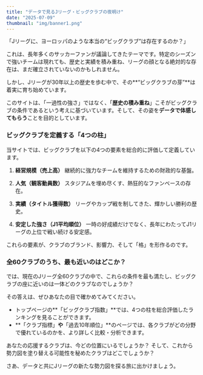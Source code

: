 ```yaml
---
title: "データで見るJリーグ・ビッグクラブの夜明け"
date: "2025-07-09"
thumbnail: "img/banner1.png"
---
```


「Jリーグに、ヨーロッパのような本当の“ビッグクラブ”は存在するのか？」

これは、長年多くのサッカーファンが議論してきたテーマです。特定のシーズンで強いチームは現れても、歴史と実績を積み重ね、リーグの顔となる絶対的な存在は、まだ確立されていないのかもしれません。

しかし、Jリーグが30年以上の歴史を歩む中で、その**“ビッグクラブの芽”**は着実に育ち始めています。

このサイトは、「一過性の強さ」ではなく、「**歴史の積み重ね**」こそがビッグクラブの条件であるという考えに基づいています。そして、その姿を**データで体感してもらう**ことを目的としています。

### ビッグクラブを定義する「4つの柱」

当サイトでは、ビッグクラブを以下の4つの要素を総合的に評価して定義しています。

1.  **経営規模（売上高）**
    継続的に強力なチームを維持するための財政的な基盤。

2.  **人気（観客動員数）**
    スタジアムを埋め尽くす、熱狂的なファンベースの存在。

3.  **実績（タイトル獲得数）**
    リーグやカップ戦を制してきた、輝かしい勝利の歴史。

4.  **安定した強さ（J1平均順位）**
    一時の好成績だけでなく、長年にわたってJ1リーグの上位で戦い続ける安定感。

これらの要素が、クラブのブランド、影響力、そして「格」を形作るのです。

### 全60クラブのうち、最も近いのはどこか？

では、現在のJリーグ全60クラブの中で、これらの条件を最も満たし、ビッグクラブの座に近いのは一体どのクラブなのでしょうか？

その答えは、ぜひあなたの目で確かめてみてください。

- トップページの**「ビッグクラブ指数」**では、4つの柱を総合評価したランキングを見ることができます。
- **「クラブ指標」**や**「過去10年順位」**のページでは、各クラブがどの分野で優れているのかを、より詳しく比較・分析できます。

あなたの応援するクラブは、今どの位置にいるでしょうか？
そして、これから勢力図を塗り替える可能性を秘めたクラブはどこでしょうか？

さあ、データと共にJリーグの新たな勢力図を探る旅に出かけましょう。